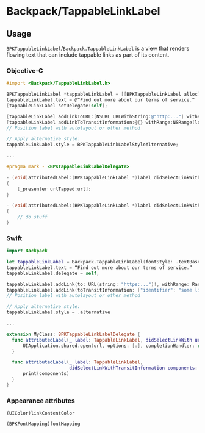 # Backpack/TappableLinkLabel

## Usage

`BPKTappableLinkLabel`/`Backpack.TappableLinkLabel` is a view that renders flowing text that can include tappable links as part of its content.

### Objective-C

```objectivec
#import <Backpack/TappableLinkLabel.h>

BPKTappableLinkLabel *tappableLinkLabel = [[BPKTappableLinkLabel alloc] initWithFontStyle:BPKFontStyleTextBase];
tappableLinkLabel.text = @“Find out more about our terms of service.”
[tappableLinkLabel setDelegate:self];

[tappableLinkLabel addLinkToURL:[NSURL URLWithString:@"http:..."] withRange:NSRange(location:24, length:16)];
[tappableLinkLabel addLinkToTransitInformation:@{} withRange:NSRange(location:24, length:16)];
// Position label with autolayout or other method

// Apply alternative style:
tappableLinkLabel.style = BPKTappableLinkLabelStyleAlternative;

...

#pragma mark - <BPKTappableLinkLabelDelegate>

- (void)attributedLabel:(BPKTappableLinkLabel *)label didSelectLinkWithURL:(NSURL *)url
{
    [_presenter urlTapped:url];
}

- (void)attributedLabel:(BPKTappableLinkLabel *)label didSelectLinkWithTransitInformation:(NSDictionary *)components
{
    // do stuff
}
```

### Swift

```swift
import Backpack

let tappableLinkLabel = Backpack.TappableLinkLabel(fontStyle: .textBase)
tappableLinkLabel.text = “Find out more about our terms of service.”
tappableLinkLabel.delegate = self;

tappableLinkLabel.addLink(to: URL(string: "https:...")!, withRange: Range(location:24, length:16));
tappableLinkLabel.addLink(toTransitInformation: ["identifier": "some link thing"], withRange: Range(location:24, length:16));
// Position label with autolayout or other method

// Apply alternative style:
tappableLinkLabel.style = .alternative

...

extension MyClass: BPKTappableLinkLabelDelegate {
  func attributedLabel(_ label: TappableLinkLabel, didSelectLinkWith url: URL) {
      UIApplication.shared.open(url, options: [:], completionHandler: nil)
  }

  func attributedLabel(_ label: TappableLinkLabel,
                       didSelectLinkWithTransitInformation components: [AnyHashable: Any]) {
      print(components)
  }
}
```

### Appearance attributes
`(UIColor)linkContentColor`

`(BPKFontMapping)fontMapping`

